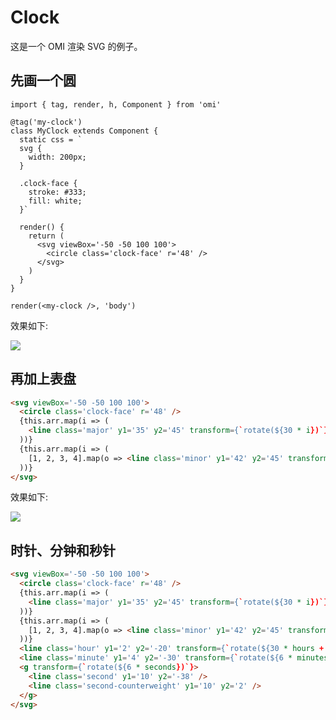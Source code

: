 # Clock

这是一个 OMI 渲染 SVG 的例子。


## 先画一个圆

```tsx
import { tag, render, h, Component } from 'omi'

@tag('my-clock')
class MyClock extends Component {
  static css = `
  svg {
    width: 200px;
  }
  
  .clock-face {
    stroke: #333;
    fill: white;
  }`

  render() {
    return (
      <svg viewBox='-50 -50 100 100'>
        <circle class='clock-face' r='48' />
      </svg>
    )
  }
}

render(<my-clock />, 'body')
```

效果如下:

![](https://gtimg.wechatpay.cn/resource/xres/img/202208/0c363b527b9e25625ae04011a4ecc5db_210x198.png)

## 再加上表盘

```html
<svg viewBox='-50 -50 100 100'>
  <circle class='clock-face' r='48' />
  {this.arr.map(i => (
    <line class='major' y1='35' y2='45' transform={`rotate(${30 * i})`} />
  ))}
  {this.arr.map(i => (
    [1, 2, 3, 4].map(o => <line class='minor' y1='42' y2='45' transform={`rotate(${6 * (i + o)})`} />)
  ))}
</svg>
```

效果如下:

![](https://gtimg.wechatpay.cn/resource/xres/img/202208/b7ad67f0f6e41216465d03c4f8034498_218x202.png)

## 时针、分钟和秒针

```html
<svg viewBox='-50 -50 100 100'>
  <circle class='clock-face' r='48' />
  {this.arr.map(i => (
    <line class='major' y1='35' y2='45' transform={`rotate(${30 * i})`} />
  ))}
  {this.arr.map(i => (
    [1, 2, 3, 4].map(o => <line class='minor' y1='42' y2='45' transform={`rotate(${6 * (i + o)})`} />)
  ))}
  <line class='hour' y1='2' y2='-20' transform={`rotate(${30 * hours + minutes / 2})`} />
  <line class='minute' y1='4' y2='-30' transform={`rotate(${6 * minutes + seconds / 10})`} />
  <g transform={`rotate(${6 * seconds})`}>
    <line class='second' y1='10' y2='-38' />
    <line class='second-counterweight' y1='10' y2='2' />
  </g>
</svg>
```